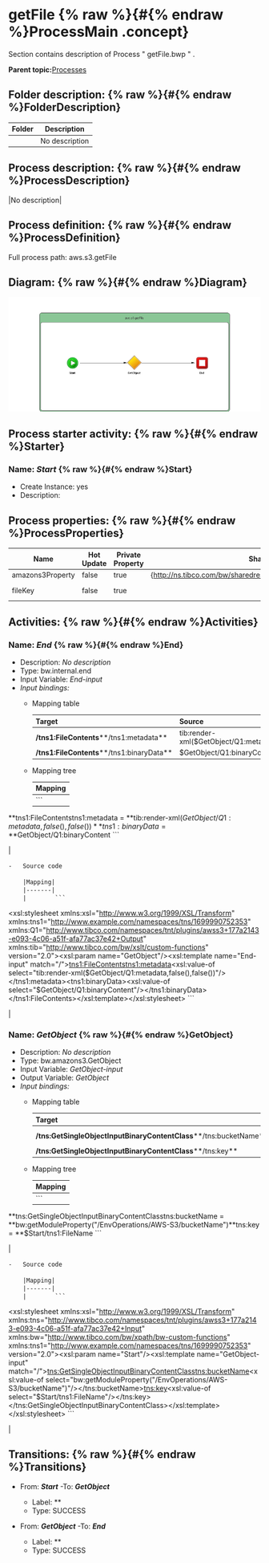 # getFile {% raw %}{#{% endraw %}ProcessMain .concept}

Section contains description of Process " getFile.bwp " .

**Parent topic:**[Processes](../../../../../projects/sharedLibrary/common/process.md)

## Folder description: {% raw %}{#{% endraw %}FolderDescription}

|Folder|Description|
|------|-----------|
| |No description|

## Process description: {% raw %}{#{% endraw %}ProcessDescription}

|No description|

## Process definition: {% raw %}{#{% endraw %}ProcessDefinition}

Full process path: aws.s3.getFile

## Diagram: {% raw %}{#{% endraw %}Diagram}

![](getFile.bwp.png)

## Process starter activity: {% raw %}{#{% endraw %}Starter}

### Name: **_Start_** {% raw %}{#{% endraw %}Start}

-   Create Instance: yes
-   Description:

## Process properties: {% raw %}{#{% endraw %}ProcessProperties}

|Name|Hot Update|Private Property|Shared Resource Type|Type|Property Source|
|----|----------|----------------|--------------------|----|---------------|
|amazons3Property|false|true|\{http://ns.tibco.com/bw/sharedresource/amazons3\}Amazons3ClientConfiguration|\{http://ns.tibco.com/bw/sharedresource/amazons3\}Amazons3ClientConfiguration| |
|fileKey|false|true| |xsd:string|[/EnvOperations/AWS-S3/fileKey](#)|

## Activities: {% raw %}{#{% endraw %}Activities}

### Name: **_End_** {% raw %}{#{% endraw %}End}

-   Description: *No description*
-   Type: bw.internal.end
-   Input Variable: *End-input*
-   *Input bindings:*
    -   Mapping table

        |Target|Source|
        |------|------|
        |**/tns1:FileContents****/tns1:metadata**|tib:render-xml\($GetObject/Q1:metadata,false\(\),false\(\)\)|
        |**/tns1:FileContents****/tns1:binaryData**|$GetObject/Q1:binaryContent|

    -   Mapping tree

        |Mapping|
        |-------|
        |        ```
**tns1:FileContentstns1:metadata = **tib:render-xml($GetObject/Q1:metadata,false(),false())**tns1:binaryData = **$GetObject/Q1:binaryContent
        ```

|

    -   Source code

        |Mapping|
        |-------|
        |        ```
<?xml version="1.0" encoding="UTF-8"?>
<xsl:stylesheet xmlns:xsl="http://www.w3.org/1999/XSL/Transform" xmlns:tns1="http://www.example.com/namespaces/tns/1699990752353" xmlns:Q1="http://www.tibco.com/namespaces/tnt/plugins/awss3+177a2143-e093-4c06-a51f-afa77ac37e42+Output" xmlns:tib="http://www.tibco.com/bw/xslt/custom-functions" version="2.0"><xsl:param name="GetObject"/><xsl:template name="End-input" match="/"><tns1:FileContents><tns1:metadata><xsl:value-of select="tib:render-xml($GetObject/Q1:metadata,false(),false())"/></tns1:metadata><tns1:binaryData><xsl:value-of select="$GetObject/Q1:binaryContent"/></tns1:binaryData></tns1:FileContents></xsl:template></xsl:stylesheet>
        ```

|


### Name: **_GetObject_** {% raw %}{#{% endraw %}GetObject}

-   Description: *No description*
-   Type: bw.amazons3.GetObject
-   Input Variable: *GetObject-input*
-   Output Variable: *GetObject*
-   *Input bindings:*
    -   Mapping table

        |Target|Source|
        |------|------|
        |**/tns:GetSingleObjectInputBinaryContentClass****/tns:bucketName**|bw:getModuleProperty\("/EnvOperations/AWS-S3/bucketName"\)|
        |**/tns:GetSingleObjectInputBinaryContentClass****/tns:key**|$Start/tns1:FileName|

    -   Mapping tree

        |Mapping|
        |-------|
        |        ```
**tns:GetSingleObjectInputBinaryContentClasstns:bucketName = **bw:getModuleProperty(&quot;/EnvOperations/AWS-S3/bucketName&quot;)**tns:key = **$Start/tns1:FileName
        ```

|

    -   Source code

        |Mapping|
        |-------|
        |        ```
<?xml version="1.0" encoding="UTF-8"?>
<xsl:stylesheet xmlns:xsl="http://www.w3.org/1999/XSL/Transform" xmlns:tns="http://www.tibco.com/namespaces/tnt/plugins/awss3+177a2143-e093-4c06-a51f-afa77ac37e42+Input" xmlns:bw="http://www.tibco.com/bw/xpath/bw-custom-functions" xmlns:tns1="http://www.example.com/namespaces/tns/1699990752353" version="2.0"><xsl:param name="Start"/><xsl:template name="GetObject-input" match="/"><tns:GetSingleObjectInputBinaryContentClass><tns:bucketName><xsl:value-of select="bw:getModuleProperty(&quot;/EnvOperations/AWS-S3/bucketName&quot;)"/></tns:bucketName><tns:key><xsl:value-of select="$Start/tns1:FileName"/></tns:key></tns:GetSingleObjectInputBinaryContentClass></xsl:template></xsl:stylesheet>
        ```

|


## Transitions: {% raw %}{#{% endraw %}Transitions}

-   From: **_Start_** -To: **_GetObject_**
    -   Label: **
    -   Type: SUCCESS

-   From: **_GetObject_** -To: **_End_**
    -   Label: **
    -   Type: SUCCESS

